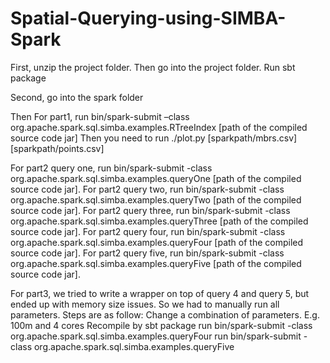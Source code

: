 # Spatial-Querying-using-SIMBA-Spark

First, unzip the project folder. Then go into the project folder. Run sbt package

Second, go into the spark folder

Then
For part1, run bin/spark-submit –class org.apache.spark.sql.simba.examples.RTreeIndex [path of the compiled source code jar]
Then you need to run ./plot.py [sparkpath/mbrs.csv] [sparkpath/points.csv]

For part2 query one, run bin/spark-submit -class org.apache.spark.sql.simba.examples.queryOne [path of the compiled source code jar]. 
For part2 query two, run bin/spark-submit -class org.apache.spark.sql.simba.examples.queryTwo [path of the compiled source code jar].
For part2 query three, run bin/spark-submit -class org.apache.spark.sql.simba.examples.queryThree [path of the compiled source code jar].
For part2 query four, run bin/spark-submit -class org.apache.spark.sql.simba.examples.queryFour [path of the compiled source code jar].
For part2 query five, run bin/spark-submit -class org.apache.spark.sql.simba.examples.queryFive [path of the compiled source code jar].


For part3, we tried to write a wrapper on top of query 4 and query 5, but ended up with memory size issues. So we had to manually run all parameters. Steps are as follow:
Change a combination of parameters. E.g. 100m and 4 cores
Recompile by sbt package
run bin/spark-submit -class org.apache.spark.sql.simba.examples.queryFour
run bin/spark-submit -class org.apache.spark.sql.simba.examples.queryFive
